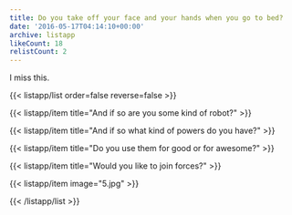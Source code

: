 ```yaml
---
title: Do you take off your face and your hands when you go to bed?
date: '2016-05-17T04:14:10+00:00'
archive: listapp
likeCount: 18
relistCount: 2
---
```


I miss this.

{{< listapp/list order=false reverse=false >}}

   {{< listapp/item title="And if so are you some kind of robot?" >}}

   {{< listapp/item title="And if so what kind of powers do you have?" >}}

   {{< listapp/item title="Do you use them for good or for awesome?" >}}

   {{< listapp/item title="Would you like to join forces?" >}}

   {{< listapp/item
      image="5.jpg" >}}

{{< /listapp/list >}}
